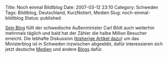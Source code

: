Title: Noch einmal Bildtblog
Date: 2007-03-12 23:10
Category: Schweden
Tags: Bildtblog, Deutschland, KurzNotiert, Medien
Slug: noch-einmal-bildtblog
Status: published

[Sein Blog](http://carlbildt.wordpress.com/) füllt der schwedische
Außenminister Carl Bildt auch weiterhin mehrmals täglich und bald hat
der Zähler die halbe Million Besucher erreicht. Die lebhafte Diskussion
([bisherige Artikel dazu](http://www.fiket.de/tag/bildtblog)) um das
Ministerblog ist in Schweden inzwischen abgeebbt, dafür interessieren
sich jetzt deutsche
[Medien](http://www.taz.de/pt/2007/03/12/a0114.1/text) und andere
[Blogs](http://www.basicthinking.de/blog/2007/03/12/dem-schwedischen-aussenminister-sein-persoenliches-verteidigungsblog/)
dafür.


